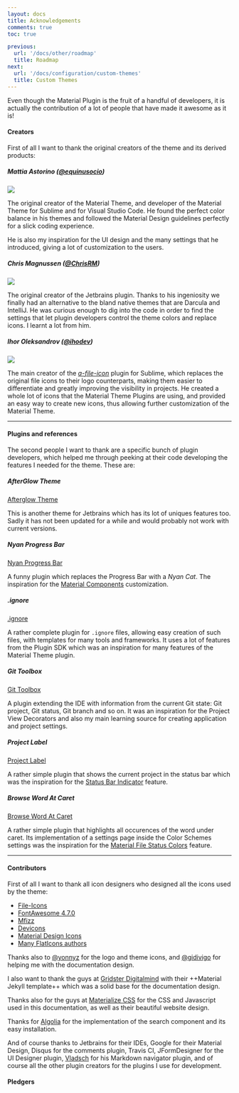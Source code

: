 ```yaml
---
layout: docs
title: Acknowledgements
comments: true
toc: true

previous:
  url: '/docs/other/roadmap'
  title: Roadmap
next:
  url: '/docs/configuration/custom-themes'
  title: Custom Themes
---
```


Even though the Material Plugin is the fruit of a handful of developers, it is actually the contribution of a lot of people that have made it awesome as it is!

#### Creators

First of all I want to thank the original creators of the theme and its derived products:

##### Mattia Astorino ([@equinusocio](https://github.com/equinusocio))

<img class="avatar-img" src="https://avatars1.githubusercontent.com/u/10454741?v=4&s=460">

The original creator of the Material Theme, and developer of the Material Theme for Sublime and for Visual Studio Code. He found the perfect color balance in his themes and followed the Material Design guidelines perfectly for a slick coding experience.

He is also my inspiration for the UI design and the many settings that he introduced, giving a lot of customization to the users.


##### Chris Magnussen ([@ChrisRM](https://github.com/chrisrm))

<img class="avatar-img" src="https://avatars3.githubusercontent.com/u/309292?v=4&s=460">

The original creator of the Jetbrains plugin. Thanks to his ingeniosity we finally had an alternative to the bland native themes that are Darcula and IntelliJ. He was curious enough to dig into the code in order to find the settings that let plugin developers control the theme colors and replace icons. I learnt a lot from him.


##### Ihor Oleksandrov ([@ihodev](https://github.com/ihodev))

<img class="avatar-img" src="https://avatars0.githubusercontent.com/u/9801624?s=460&v=4">

The main creator of the [*a-file-icon*](https://github.com/ihodev/a-file-icon) plugin for Sublime, which replaces the original file icons to their logo counterparts, making them easier to differentiate and greatly improving the visibility in projects. He created a whole lot of icons that the Material Theme Plugins are using, and provided an easy way to create new icons, thus allowing further customization of the Material Theme.

----
#### Plugins and references

The second people I want to thank are a specific bunch of plugin developers, which helped me through peeking at their code developing the features I needed for the theme. These are:

##### AfterGlow Theme

[Afterglow Theme](https://plugins.jetbrains.com/plugin/8066-afterglow-theme)

This is another theme for Jetbrains which has its lot of uniques features too. Sadly it has not been updated for a while and would probably not work with current versions.

##### Nyan Progress Bar

[Nyan Progress Bar](https://plugins.jetbrains.com/plugin/8575-nyan-progress-bar)

A funny plugin which replaces the Progress Bar with a _Nyan Cat_. The inspiration for the [Material Components]({{site.baseurl}}/docs/reference/components) customization.

##### .ignore

[.ignore](https://plugins.jetbrains.com/plugin/7495--ignore)

A rather complete plugin for `.ignore` files, allowing easy creation of such files, with templates for many tools and frameworks. It uses a lot of features from the Plugin SDK which was an inspiration for many features of the Material Theme plugin.

##### Git Toolbox

[Git Toolbox](https://plugins.jetbrains.com/plugin/7499-gittoolbox)

A plugin extending the IDE with information from the current Git state: Git project, Git status, Git branch and so on. It was an inspiration for the Project View Decorators and also my main learning source for creating application and project settings.

##### Project Label

[Project Label](https://plugins.jetbrains.com/plugin/8032-project-label)

A rather simple plugin that shows the current project in the status bar which was the inspiration for the [Status Bar Indicator]({{site.baseurl}}/docs/configuration/component-settings#theme-in-status-bar) feature.

##### Browse Word At Caret

[Browse Word At Caret](https://plugins.jetbrains.com/plugin/201-browsewordatcaret)

A rather simple plugin that highlights all occurences of the word under caret. Its implementation of a settings page inside the Color Schemes settings was the inspiration for the [Material File Status Colors]({{site.baseurl}}/docs/configuration/file-status-colors) feature.

----
#### Contributors

First of all I want to thank all icon designers who designed all the icons used by the theme:
* [File-Icons](https://github.com/file-icons/source/blob/master/charmap.md)
* [FontAwesome 4.7.0](http://fontawesome.io/cheatsheet/)
* [Mfizz](https://github.com/file-icons/MFixx/blob/master/charmap.md)
* [Devicons](https://github.com/file-icons/DevOpicons/blob/master/charmap.md)
* [Material Design Icons](https://materialdesignicons.com/)
* [Many FlatIcons authors](https://www.flaticon.com/)

Thanks also to [@yonnyz](https://twitter.com/yonnyz) for the logo and theme icons, and [@gidivigo](https://twitter.com/gidivigo) for helping me with the documentation design.

I also want to thank the guys at [Gridster Digitalmind](http://gridster.digitalmind.ch/) with their ++Material Jekyll template++ which was a solid base for the documentation design.

Thanks also for the guys at [Materialize CSS](http://materializecss.com) for the CSS and Javascript used in this documentation, as well as their beautiful website design.

Thanks for [Algolia](https://community.algolia.com/docsearch/) for the implementation of the search component and its easy installation.

And of course thanks to Jetbrains for their IDEs, Google for their Material Design, Disqus for the comments plugin, Travis CI, JFormDesigner for the UI Designer plugin, [Vladsch](http://vladsch.com/product/markdown-navigator) for his Markdown navigator plugin, and of course all the other plugin creators for the plugins I use for development.

#### Pledgers
